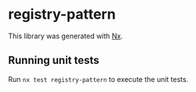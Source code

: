 # registry-pattern

This library was generated with [Nx](https://nx.dev).

## Running unit tests

Run `nx test registry-pattern` to execute the unit tests.
